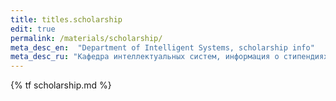 ```yaml
---
title: titles.scholarship
edit: true
permalink: /materials/scholarship/
meta_desc_en:  "Department of Intelligent Systems, scholarship info"
meta_desc_ru: "Кафедра интеллектуальных систем, информация о стипендиях"
---
```


{% tf scholarship.md %}
